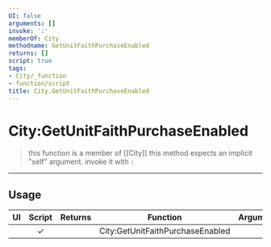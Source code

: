 ```yaml
---
UI: false
arguments: []
invoke: ':'
memberOf: City
methodname: GetUnitFaithPurchaseEnabled
returns: []
script: true
tags:
- City/_function
- function/script
title: City.GetUnitFaithPurchaseEnabled
---
```

# City:GetUnitFaithPurchaseEnabled
> this function is a member of [[City]]
> this method expects an implicit "self" argument. invoke it with `:`
-----
## Usage
|  UI | Script | Returns | Function | Arguments |
|:---:|:------:|-------:|:--------:|:---------|
| |✓||City:GetUnitFaithPurchaseEnabled||

